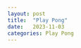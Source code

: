 ```yaml
---
layout: post
title:  "Play Pong"
date:   2023-11-03
categories: Play Pong
---
```

<style>
  body {
    display: flex;
    justify-content: center;
    align-items: center;
    height: 100vh;
    margin: 0;
  }

  .game-container {
    display: flex;
    flex-direction: column;
    align-items: center;
  }
  
  canvas {
    margin: 0 auto;
  }
</style>


<div class="game-container">  
  <canvas id="gameCanvas" width="800" height="400"></canvas>

  <script src="https://cdnjs.cloudflare.com/ajax/libs/p5.js/1.4.0/p5.js"></script>
  <script src="https://cdnjs.cloudflare.com/ajax/libs/matter-js/0.18.0/matter.js"></script>

  <script>
    const { Engine, Render, World, Bodies, Body, Constraint } = Matter;

    let engine;
    let world;
    let ground;
    let leftPaddle;
    let rightPaddle;
    let ball;

    function setup() {
      createCanvas(800, 400);
      
      // Matter.js engine and world setup
      engine = Engine.create();
      world = engine.world;
      Engine.run(engine);

      // Create ground
      ground = Bodies.rectangle(width / 2, height, width, 20, { isStatic: true });
      World.add(world, ground);

      // Create paddles
      leftPaddle = Bodies.rectangle(20, height / 2, 10, 100);
      rightPaddle = Bodies.rectangle(width - 20, height / 2, 10, 100);
      World.add(world, [leftPaddle, rightPaddle]);

      // Create ball
      ball = Bodies.circle(width / 2, height / 2, 10, { restitution: 1 });
      World.add(world, ball);
    }

    function draw() {
      background(0);
      
      // Display paddles and ball
      fill(255);
      noStroke();
      rect(leftPaddle.position.x, leftPaddle.position.y, 10, 100);
      rect(rightPaddle.position.x, rightPaddle.position.y, 10, 100);
      ellipse(ball.position.x, ball.position.y, 20);
    }

    // Handle keyboard input to move the left paddle
    document.addEventListener('keydown', function(event) {
      if (event.key === 'ArrowUp' && leftPaddle.position.y > 0) {
        // Move the left paddle up
        Body.translate(leftPaddle, { x: 0, y: -10 });
      }
      if (event.key === 'ArrowDown' && leftPaddle.position.y < height) {
        // Move the left paddle down
        Body.translate(leftPaddle, { x: 0, y: 10 });
      }
    });
  </script>
</div>